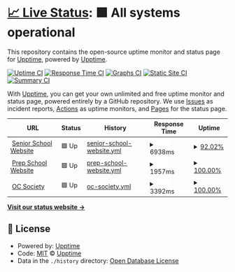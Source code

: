 # [📈 Live Status](https://upptime.github.io/upptime): <!--live status--> **🟩 All systems operational**

This repository contains the open-source uptime monitor and status page for [Upptime](https://upptime.js.org), powered by [Upptime](https://github.com/upptime/upptime).

[![Uptime CI](https://github.com/upptime/upptime/workflows/Uptime%20CI/badge.svg)](https://github.com/upptime/upptime/actions?query=workflow%3A%22Uptime+CI%22)
[![Response Time CI](https://github.com/upptime/upptime/workflows/Response%20Time%20CI/badge.svg)](https://github.com/upptime/upptime/actions?query=workflow%3A%22Response+Time+CI%22)
[![Graphs CI](https://github.com/upptime/upptime/workflows/Graphs%20CI/badge.svg)](https://github.com/upptime/upptime/actions?query=workflow%3A%22Graphs+CI%22)
[![Static Site CI](https://github.com/upptime/upptime/workflows/Static%20Site%20CI/badge.svg)](https://github.com/upptime/upptime/actions?query=workflow%3A%22Static+Site+CI%22)
[![Summary CI](https://github.com/upptime/upptime/workflows/Summary%20CI/badge.svg)](https://github.com/upptime/upptime/actions?query=workflow%3A%22Summary+CI%22)

With [Upptime](https://upptime.js.org), you can get your own unlimited and free uptime monitor and status page, powered entirely by a GitHub repository. We use [Issues](https://github.com/upptime/upptime/issues) as incident reports, [Actions](https://github.com/upptime/upptime/actions) as uptime monitors, and [Pages](https://upptime.github.io/upptime) for the status page.

<!--start: status pages-->
<!-- This summary is generated by Upptime (https://github.com/upptime/upptime) -->
<!-- Do not edit this manually, your changes will be overwritten -->
<!-- prettier-ignore -->
| URL | Status | History | Response Time | Uptime |
| --- | ------ | ------- | ------------- | ------ |
| <img alt="" src="https://favicons.githubusercontent.com/www.cranleigh.org" height="13"> [Senior School Website](https://www.cranleigh.org) | 🟩 Up | [senior-school-website.yml](https://github.com/fredbradley/upptime/commits/HEAD/history/senior-school-website.yml) | <details><summary><img alt="Response time graph" src="./graphs/senior-school-website/response-time-week.png" height="20"> 6938ms</summary><br><a href="https://git.fred.im/history/senior-school-website"><img alt="Response time 4639" src="https://img.shields.io/endpoint?url=https%3A%2F%2Fraw.githubusercontent.com%2Ffredbradley%2Fupptime%2FHEAD%2Fapi%2Fsenior-school-website%2Fresponse-time.json"></a><br><a href="https://git.fred.im/history/senior-school-website"><img alt="24-hour response time 8885" src="https://img.shields.io/endpoint?url=https%3A%2F%2Fraw.githubusercontent.com%2Ffredbradley%2Fupptime%2FHEAD%2Fapi%2Fsenior-school-website%2Fresponse-time-day.json"></a><br><a href="https://git.fred.im/history/senior-school-website"><img alt="7-day response time 6938" src="https://img.shields.io/endpoint?url=https%3A%2F%2Fraw.githubusercontent.com%2Ffredbradley%2Fupptime%2FHEAD%2Fapi%2Fsenior-school-website%2Fresponse-time-week.json"></a><br><a href="https://git.fred.im/history/senior-school-website"><img alt="30-day response time 7674" src="https://img.shields.io/endpoint?url=https%3A%2F%2Fraw.githubusercontent.com%2Ffredbradley%2Fupptime%2FHEAD%2Fapi%2Fsenior-school-website%2Fresponse-time-month.json"></a><br><a href="https://git.fred.im/history/senior-school-website"><img alt="1-year response time 4639" src="https://img.shields.io/endpoint?url=https%3A%2F%2Fraw.githubusercontent.com%2Ffredbradley%2Fupptime%2FHEAD%2Fapi%2Fsenior-school-website%2Fresponse-time-year.json"></a></details> | <details><summary><a href="https://git.fred.im/history/senior-school-website">92.02%</a></summary><a href="https://git.fred.im/history/senior-school-website"><img alt="All-time uptime 95.61%" src="https://img.shields.io/endpoint?url=https%3A%2F%2Fraw.githubusercontent.com%2Ffredbradley%2Fupptime%2FHEAD%2Fapi%2Fsenior-school-website%2Fuptime.json"></a><br><a href="https://git.fred.im/history/senior-school-website"><img alt="24-hour uptime 67.31%" src="https://img.shields.io/endpoint?url=https%3A%2F%2Fraw.githubusercontent.com%2Ffredbradley%2Fupptime%2FHEAD%2Fapi%2Fsenior-school-website%2Fuptime-day.json"></a><br><a href="https://git.fred.im/history/senior-school-website"><img alt="7-day uptime 92.02%" src="https://img.shields.io/endpoint?url=https%3A%2F%2Fraw.githubusercontent.com%2Ffredbradley%2Fupptime%2FHEAD%2Fapi%2Fsenior-school-website%2Fuptime-week.json"></a><br><a href="https://git.fred.im/history/senior-school-website"><img alt="30-day uptime 93.63%" src="https://img.shields.io/endpoint?url=https%3A%2F%2Fraw.githubusercontent.com%2Ffredbradley%2Fupptime%2FHEAD%2Fapi%2Fsenior-school-website%2Fuptime-month.json"></a><br><a href="https://git.fred.im/history/senior-school-website"><img alt="1-year uptime 95.61%" src="https://img.shields.io/endpoint?url=https%3A%2F%2Fraw.githubusercontent.com%2Ffredbradley%2Fupptime%2FHEAD%2Fapi%2Fsenior-school-website%2Fuptime-year.json"></a></details>
| <img alt="" src="https://favicons.githubusercontent.com/www.cranprep.org" height="13"> [Prep School Website](https://www.cranprep.org) | 🟩 Up | [prep-school-website.yml](https://github.com/fredbradley/upptime/commits/HEAD/history/prep-school-website.yml) | <details><summary><img alt="Response time graph" src="./graphs/prep-school-website/response-time-week.png" height="20"> 1957ms</summary><br><a href="https://git.fred.im/history/prep-school-website"><img alt="Response time 1776" src="https://img.shields.io/endpoint?url=https%3A%2F%2Fraw.githubusercontent.com%2Ffredbradley%2Fupptime%2FHEAD%2Fapi%2Fprep-school-website%2Fresponse-time.json"></a><br><a href="https://git.fred.im/history/prep-school-website"><img alt="24-hour response time 2044" src="https://img.shields.io/endpoint?url=https%3A%2F%2Fraw.githubusercontent.com%2Ffredbradley%2Fupptime%2FHEAD%2Fapi%2Fprep-school-website%2Fresponse-time-day.json"></a><br><a href="https://git.fred.im/history/prep-school-website"><img alt="7-day response time 1957" src="https://img.shields.io/endpoint?url=https%3A%2F%2Fraw.githubusercontent.com%2Ffredbradley%2Fupptime%2FHEAD%2Fapi%2Fprep-school-website%2Fresponse-time-week.json"></a><br><a href="https://git.fred.im/history/prep-school-website"><img alt="30-day response time 2021" src="https://img.shields.io/endpoint?url=https%3A%2F%2Fraw.githubusercontent.com%2Ffredbradley%2Fupptime%2FHEAD%2Fapi%2Fprep-school-website%2Fresponse-time-month.json"></a><br><a href="https://git.fred.im/history/prep-school-website"><img alt="1-year response time 1776" src="https://img.shields.io/endpoint?url=https%3A%2F%2Fraw.githubusercontent.com%2Ffredbradley%2Fupptime%2FHEAD%2Fapi%2Fprep-school-website%2Fresponse-time-year.json"></a></details> | <details><summary><a href="https://git.fred.im/history/prep-school-website">100.00%</a></summary><a href="https://git.fred.im/history/prep-school-website"><img alt="All-time uptime 96.78%" src="https://img.shields.io/endpoint?url=https%3A%2F%2Fraw.githubusercontent.com%2Ffredbradley%2Fupptime%2FHEAD%2Fapi%2Fprep-school-website%2Fuptime.json"></a><br><a href="https://git.fred.im/history/prep-school-website"><img alt="24-hour uptime 100.00%" src="https://img.shields.io/endpoint?url=https%3A%2F%2Fraw.githubusercontent.com%2Ffredbradley%2Fupptime%2FHEAD%2Fapi%2Fprep-school-website%2Fuptime-day.json"></a><br><a href="https://git.fred.im/history/prep-school-website"><img alt="7-day uptime 100.00%" src="https://img.shields.io/endpoint?url=https%3A%2F%2Fraw.githubusercontent.com%2Ffredbradley%2Fupptime%2FHEAD%2Fapi%2Fprep-school-website%2Fuptime-week.json"></a><br><a href="https://git.fred.im/history/prep-school-website"><img alt="30-day uptime 100.00%" src="https://img.shields.io/endpoint?url=https%3A%2F%2Fraw.githubusercontent.com%2Ffredbradley%2Fupptime%2FHEAD%2Fapi%2Fprep-school-website%2Fuptime-month.json"></a><br><a href="https://git.fred.im/history/prep-school-website"><img alt="1-year uptime 96.78%" src="https://img.shields.io/endpoint?url=https%3A%2F%2Fraw.githubusercontent.com%2Ffredbradley%2Fupptime%2FHEAD%2Fapi%2Fprep-school-website%2Fuptime-year.json"></a></details>
| <img alt="" src="https://favicons.githubusercontent.com/www.ocsociety.org" height="13"> [OC Society](https://www.ocsociety.org) | 🟩 Up | [oc-society.yml](https://github.com/fredbradley/upptime/commits/HEAD/history/oc-society.yml) | <details><summary><img alt="Response time graph" src="./graphs/oc-society/response-time-week.png" height="20"> 3392ms</summary><br><a href="https://git.fred.im/history/oc-society"><img alt="Response time 1494" src="https://img.shields.io/endpoint?url=https%3A%2F%2Fraw.githubusercontent.com%2Ffredbradley%2Fupptime%2FHEAD%2Fapi%2Foc-society%2Fresponse-time.json"></a><br><a href="https://git.fred.im/history/oc-society"><img alt="24-hour response time 7794" src="https://img.shields.io/endpoint?url=https%3A%2F%2Fraw.githubusercontent.com%2Ffredbradley%2Fupptime%2FHEAD%2Fapi%2Foc-society%2Fresponse-time-day.json"></a><br><a href="https://git.fred.im/history/oc-society"><img alt="7-day response time 3392" src="https://img.shields.io/endpoint?url=https%3A%2F%2Fraw.githubusercontent.com%2Ffredbradley%2Fupptime%2FHEAD%2Fapi%2Foc-society%2Fresponse-time-week.json"></a><br><a href="https://git.fred.im/history/oc-society"><img alt="30-day response time 2088" src="https://img.shields.io/endpoint?url=https%3A%2F%2Fraw.githubusercontent.com%2Ffredbradley%2Fupptime%2FHEAD%2Fapi%2Foc-society%2Fresponse-time-month.json"></a><br><a href="https://git.fred.im/history/oc-society"><img alt="1-year response time 1494" src="https://img.shields.io/endpoint?url=https%3A%2F%2Fraw.githubusercontent.com%2Ffredbradley%2Fupptime%2FHEAD%2Fapi%2Foc-society%2Fresponse-time-year.json"></a></details> | <details><summary><a href="https://git.fred.im/history/oc-society">100.00%</a></summary><a href="https://git.fred.im/history/oc-society"><img alt="All-time uptime 93.15%" src="https://img.shields.io/endpoint?url=https%3A%2F%2Fraw.githubusercontent.com%2Ffredbradley%2Fupptime%2FHEAD%2Fapi%2Foc-society%2Fuptime.json"></a><br><a href="https://git.fred.im/history/oc-society"><img alt="24-hour uptime 100.00%" src="https://img.shields.io/endpoint?url=https%3A%2F%2Fraw.githubusercontent.com%2Ffredbradley%2Fupptime%2FHEAD%2Fapi%2Foc-society%2Fuptime-day.json"></a><br><a href="https://git.fred.im/history/oc-society"><img alt="7-day uptime 100.00%" src="https://img.shields.io/endpoint?url=https%3A%2F%2Fraw.githubusercontent.com%2Ffredbradley%2Fupptime%2FHEAD%2Fapi%2Foc-society%2Fuptime-week.json"></a><br><a href="https://git.fred.im/history/oc-society"><img alt="30-day uptime 100.00%" src="https://img.shields.io/endpoint?url=https%3A%2F%2Fraw.githubusercontent.com%2Ffredbradley%2Fupptime%2FHEAD%2Fapi%2Foc-society%2Fuptime-month.json"></a><br><a href="https://git.fred.im/history/oc-society"><img alt="1-year uptime 93.15%" src="https://img.shields.io/endpoint?url=https%3A%2F%2Fraw.githubusercontent.com%2Ffredbradley%2Fupptime%2FHEAD%2Fapi%2Foc-society%2Fuptime-year.json"></a></details>

<!--end: status pages-->

[**Visit our status website →**](https://upptime.github.io/upptime)

## 📄 License

- Powered by: [Upptime](https://github.com/upptime/upptime)
- Code: [MIT](./LICENSE) © [Upptime](https://upptime.js.org)
- Data in the `./history` directory: [Open Database License](https://opendatacommons.org/licenses/odbl/1-0/)
